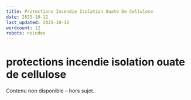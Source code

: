 ```yaml
---
title: Protections Incendie Isolation Ouate De Cellulose
date: 2025-10-12
last_updated: 2025-10-12
wordcount: 12
robots: noindex
---
```


# protections incendie isolation ouate de cellulose

Contenu non disponible – hors sujet.